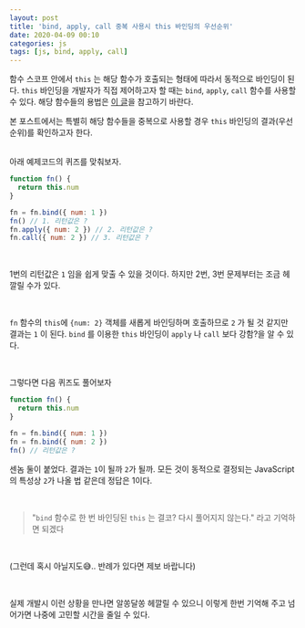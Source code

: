 ```yaml
---
layout: post
title: 'bind, apply, call 중복 사용시 this 바인딩의 우선순위'
date: 2020-04-09 00:10
categories: js
tags: [js, bind, apply, call]
---
```


함수 스코프 안에서 `this` 는 해당 함수가 호출되는 형태에 따라서 동적으로 바인딩이 된다. `this` 바인딩을 개발자가 직접 제어하고자 할 때는 `bind`, `apply`, `call` 함수를 사용할 수 있다. 해당 함수들의 용법은 [이 글](/2018/06/apply-call-bind/)을 참고하기 바란다.

본 포스트에서는 특별히 해당 함수들을 중복으로 사용할 경우 `this` 바인딩의 결과(우선순위)를 확인하고자 한다.

<br>
아래 예제코드의 퀴즈를 맞춰보자.

```javascript
function fn() {
  return this.num
}

fn = fn.bind({ num: 1 })
fn() // 1. 리턴값은 ?
fn.apply({ num: 2 }) // 2. 리턴값은 ?
fn.call({ num: 2 }) // 3. 리턴값은 ?
```

<br>

1번의 리턴값은 `1` 임을 쉽게 맞출 수 있을 것이다. 하지만 2번, 3번 문제부터는 조금 헤깔릴 수가 있다.

<br>

`fn` 함수의 `this`에 `{num: 2}` 객체를 새롭게 바인딩하며 호출하므로 `2` 가 될 것 같지만 결과는 `1` 이 된다. `bind` 를 이용한 `this` 바인딩이 `apply` 나 `call` 보다 강함?을 알 수 있다.

<br>

그렇다면 다음 퀴즈도 풀어보자

```javascript
function fn() {
  return this.num
}

fn = fn.bind({ num: 1 })
fn = fn.bind({ num: 2 })
fn() // 리턴값은 ?
```

센놈 둘이 붙었다. 결과는 `1`이 될까 `2`가 될까. 모든 것이 동적으로 결정되는 JavaScript 의 특성상 `2`가 나올 법 같은데 정답은 1이다.

<br>

> "`bind` 함수로 한 번 바인딩된 `this` 는 결코? 다시 풀어지지 않는다." 라고 기억하면 되겠다

<br>

(그런데 혹시 아닐지도😅.. 반례가 있다면 제보 바랍니다)

<br>

실제 개발시 이런 상황을 만나면 알쏭달쏭 헤깔릴 수 있으니 이렇게 한번 기억해 주고 넘어가면 나중에 고민할 시간을 줄일 수 있다.
